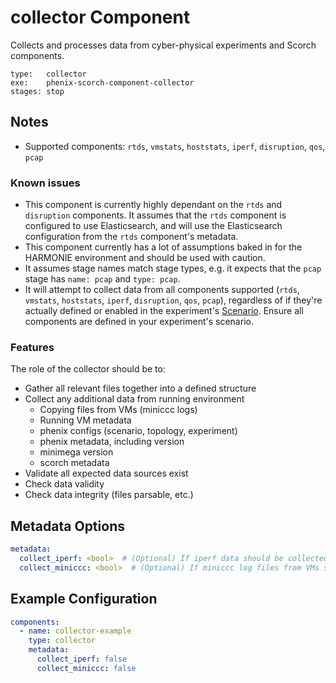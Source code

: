 # collector Component

Collects and processes data from cyber-physical experiments and Scorch components.

```
type:   collector
exe:    phenix-scorch-component-collector
stages: stop
```

## Notes
- Supported components: `rtds`, `vmstats`, `hoststats`, `iperf`, `disruption`, `qos`, `pcap`

### Known issues
- This component is currently highly dependant on the `rtds` and `disruption` components. It assumes that the `rtds` component is configured to use Elasticsearch, and will use the Elasticsearch configuration from the `rtds` component's metadata.
- This component currently has a lot of assumptions baked in for the HARMONIE environment and should be used with caution.
- It assumes stage names match stage types, e.g. it expects that the `pcap` stage has `name: pcap` and `type: pcap`.
- It will attempt to collect data from all components supported (`rtds`, `vmstats`, `hoststats`, `iperf`, `disruption`, `qos`, `pcap`), regardless of if they're actually defined or enabled in the experiment's [Scenario](https://phenix.sceptre.dev/latest/configuration/#scenario). Ensure all components are defined in your experiment's scenario.

### Features
The role of the collector should be to:
- Gather all relevant files together into a defined structure
- Collect any additional data from running environment
    - Copying files from VMs (miniccc logs)
    - Running VM metadata
    - phenix configs (scenario, topology, experiment)
    - phenix metadata, including version
    - minimega version
    - scorch metadata
- Validate all expected data sources exist
- Check data validity
- Check data integrity (files parsable, etc.)

## Metadata Options

```yaml
metadata:
  collect_iperf: <bool>  # (Optional) If iperf data should be collected and processed. Default: false
  collect_miniccc: <bool>  # (Optional) If miniccc log files from VMs should be collected, if available. Default: false
```

## Example Configuration

```yaml
components:
  - name: collector-example
    type: collector
    metadata:
      collect_iperf: false
      collect_miniccc: false
```
